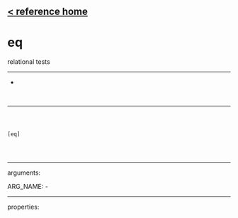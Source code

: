 [< reference home](index.html)
---

# eq


relational tests

---

-
<br>


---


```



[eq]


            
```

---
arguments:

ARG_NAME: -<br>

---
properties:


